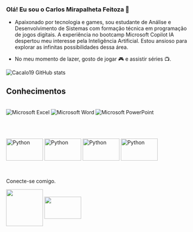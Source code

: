 
### Olá! Eu sou o Carlos Mirapalheta Feitoza 👋

- Apaixonado por tecnologia e games, sou estudante de Análise e Desenvolvimento de Sistemas com formação técnica em programação de jogos digitais. A experiência no bootcamp Microsoft Copilot IA despertou meu interesse pela Inteligência Artificial. Estou ansioso para explorar as infinitas possibilidades dessa área.

- No meu momento de lazer, gosto de jogar 🎮 e assistir séries 📺.



![Cacalo19 GitHub stats](https://github-readme-stats.vercel.app/api?username=Cacalo19&show_icons=true&theme=dark)

## Conhecimentos

<div style="display: inline_block"><br/>
    <img align="center" alt="Microsoft Excel" src="https://img.shields.io/badge/Microsoft_Excel-217346?style=for-the-badge&logo=microsoft-excel&logoColor=white" /> 
    <img align="center" alt="Microsoft Word" src="https://img.shields.io/badge/Microsoft_Word-2B579A?style=for-the-badge&logo=microsoft-word&logoColor=white" /> 
    <img align="center" alt="Microsoft PowerPoint" src="https://img.shields.io/badge/Microsoft_PowerPoint-B7472A?style=for-the-badge&logo=microsoft-powerpoint&logoColor=white" /> 
    

</div><br/>

##

<div style="display: inline_block"><br/>
    <img align="center" alt="Python" 
    height="60" width="100" src="https://cdn.jsdelivr.net/gh/devicons/devicon@latest/icons/python/python-original-wordmark.svg" /> 
    <img align="center" alt="Python" 
    height="60" width="100" src="https://cdn.jsdelivr.net/gh/devicons/devicon@latest/icons/javascript/javascript-original.svg" /> 
    <img align="center" alt="Python" 
    height="60" width="100" src="https://cdn.jsdelivr.net/gh/devicons/devicon@latest/icons/csharp/csharp-original.svg" /> 
   <img align="center" alt="Python" 
    height="60" width="100" src="https://cdn.jsdelivr.net/gh/devicons/devicon@latest/icons/unity/unity-original.svg" /> 
    

</div><br/>

##
Conecte-se comigo.

<div> 
    
<a href="https://www.linkedin.com/in/carlos-mirapalheta-feitoza-620734134/" target="_blank"><img align="center" height="100" width="100" src="https://cdn.jsdelivr.net/gh/devicons/devicon@latest/icons/linkedin/linkedin-original-wordmark.svg" target="_blank"></a>
<a href="https://x.com/Carlosfeitozaaa" target="_blank"><img align="center" height="60" width="100" src="https://cdn.jsdelivr.net/gh/devicons/devicon@latest/icons/twitter/twitter-original.svg" target="_blank"></a> 
  
</div>

